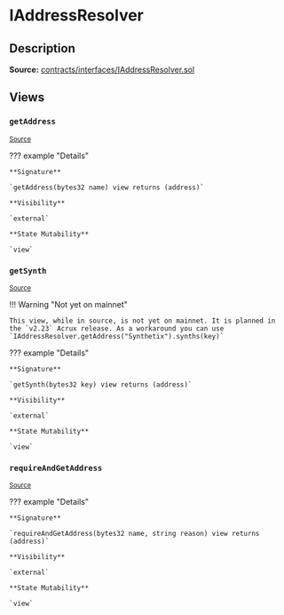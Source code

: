 # IAddressResolver

## Description

**Source:** [contracts/interfaces/IAddressResolver.sol](https://github.com/Synthetixio/synthetix/tree/v2.63.1-alpha/contracts/interfaces/IAddressResolver.sol)

## Views

### `getAddress`

<sub>[Source](https://github.com/Synthetixio/synthetix/tree/v2.63.1-alpha/contracts/interfaces/IAddressResolver.sol#L5)</sub>

??? example "Details"

    **Signature**

    `getAddress(bytes32 name) view returns (address)`

    **Visibility**

    `external`

    **State Mutability**

    `view`

### `getSynth`

<sub>[Source](https://github.com/Synthetixio/synthetix/tree/v2.63.1-alpha/contracts/interfaces/IAddressResolver.sol#L7)</sub>

!!! Warning "Not yet on mainnet"

    This view, while in source, is not yet on mainnet. It is planned in the `v2.23` Acrux release. As a workaround you can use `IAddressResolver.getAddress("Synthetix").synths(key)`

??? example "Details"

    **Signature**

    `getSynth(bytes32 key) view returns (address)`

    **Visibility**

    `external`

    **State Mutability**

    `view`

### `requireAndGetAddress`

<sub>[Source](https://github.com/Synthetixio/synthetix/tree/v2.63.1-alpha/contracts/interfaces/IAddressResolver.sol#L9)</sub>

??? example "Details"

    **Signature**

    `requireAndGetAddress(bytes32 name, string reason) view returns (address)`

    **Visibility**

    `external`

    **State Mutability**

    `view`
